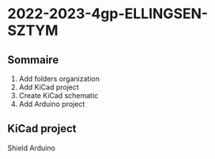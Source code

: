 # 2022-2023-4gp-ELLINGSEN-SZTYM

## Sommaire

1. Add folders organization
2. Add KiCad project
3. Create KiCad schematic
4. Add Arduino project

## KiCad project

Shield Arduino

